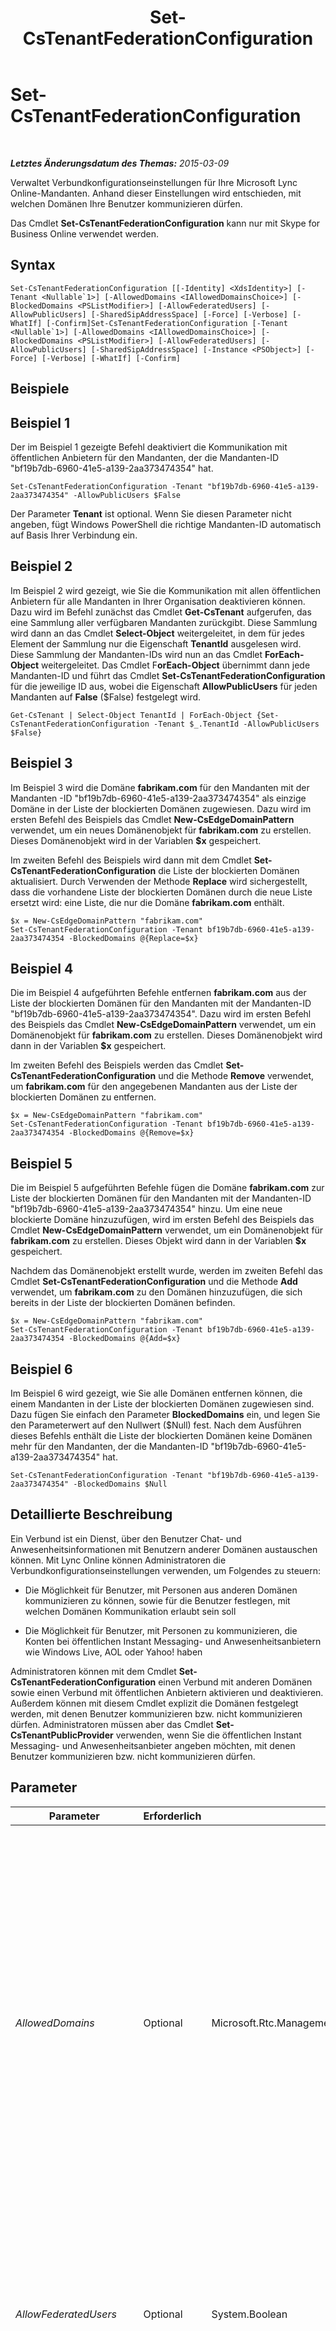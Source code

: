 ﻿---
title: Set-CsTenantFederationConfiguration
TOCTitle: Set-CsTenantFederationConfiguration
ms:assetid: e13c2f55-7a68-4174-a0da-5eec8c65f64c
ms:mtpsurl: https://technet.microsoft.com/de-de/library/JJ994080(v=OCS.15)
ms:contentKeyID: 52056474
ms.date: 05/19/2016
mtps_version: v=OCS.15
ms.translationtype: HT
---

# Set-CsTenantFederationConfiguration

 

_**Letztes Änderungsdatum des Themas:** 2015-03-09_

Verwaltet Verbundkonfigurationseinstellungen für Ihre Microsoft Lync Online-Mandanten. Anhand dieser Einstellungen wird entschieden, mit welchen Domänen Ihre Benutzer kommunizieren dürfen.

Das Cmdlet **Set-CsTenantFederationConfiguration** kann nur mit Skype for Business Online verwendet werden.

## Syntax

    Set-CsTenantFederationConfiguration [[-Identity] <XdsIdentity>] [-Tenant <Nullable`1>] [-AllowedDomains <IAllowedDomainsChoice>] [-BlockedDomains <PSListModifier>] [-AllowFederatedUsers] [-AllowPublicUsers] [-SharedSipAddressSpace] [-Force] [-Verbose] [-WhatIf] [-Confirm]Set-CsTenantFederationConfiguration [-Tenant <Nullable`1>] [-AllowedDomains <IAllowedDomainsChoice>] [-BlockedDomains <PSListModifier>] [-AllowFederatedUsers] [-AllowPublicUsers] [-SharedSipAddressSpace] [-Instance <PSObject>] [-Force] [-Verbose] [-WhatIf] [-Confirm]

## Beispiele

## Beispiel 1

Der im Beispiel 1 gezeigte Befehl deaktiviert die Kommunikation mit öffentlichen Anbietern für den Mandanten, der die Mandanten-ID "bf19b7db-6960-41e5-a139-2aa373474354" hat.

    Set-CsTenantFederationConfiguration -Tenant "bf19b7db-6960-41e5-a139-2aa373474354" -AllowPublicUsers $False

Der Parameter **Tenant** ist optional. Wenn Sie diesen Parameter nicht angeben, fügt Windows PowerShell die richtige Mandanten-ID automatisch auf Basis Ihrer Verbindung ein.

## Beispiel 2

Im Beispiel 2 wird gezeigt, wie Sie die Kommunikation mit allen öffentlichen Anbietern für alle Mandanten in Ihrer Organisation deaktivieren können. Dazu wird im Befehl zunächst das Cmdlet **Get-CsTenant** aufgerufen, das eine Sammlung aller verfügbaren Mandanten zurückgibt. Diese Sammlung wird dann an das Cmdlet **Select-Object** weitergeleitet, in dem für jedes Element der Sammlung nur die Eigenschaft **TenantId** ausgelesen wird. Diese Sammlung der Mandanten-IDs wird nun an das Cmdlet **ForEach-Object** weitergeleitet. Das Cmdlet F**orEach-Object** übernimmt dann jede Mandanten-ID und führt das Cmdlet **Set-CsTenantFederationConfiguration** für die jeweilige ID aus, wobei die Eigenschaft **AllowPublicUsers** für jeden Mandanten auf **False** ($False) festgelegt wird.

    Get-CsTenant | Select-Object TenantId | ForEach-Object {Set-CsTenantFederationConfiguration -Tenant $_.TenantId -AllowPublicUsers $False}

## Beispiel 3

Im Beispiel 3 wird die Domäne **fabrikam.com** für den Mandanten mit der Mandanten -ID "bf19b7db-6960-41e5-a139-2aa373474354" als einzige Domäne in der Liste der blockierten Domänen zugewiesen. Dazu wird im ersten Befehl des Beispiels das Cmdlet **New-CsEdgeDomainPattern** verwendet, um ein neues Domänenobjekt für **fabrikam.com** zu erstellen. Dieses Domänenobjekt wird in der Variablen **$x** gespeichert.

Im zweiten Befehl des Beispiels wird dann mit dem Cmdlet **Set-CsTenantFederationConfiguration** die Liste der blockierten Domänen aktualisiert. Durch Verwenden der Methode **Replace** wird sichergestellt, dass die vorhandene Liste der blockierten Domänen durch die neue Liste ersetzt wird: eine Liste, die nur die Domäne **fabrikam.com** enthält.

    $x = New-CsEdgeDomainPattern "fabrikam.com"
    Set-CsTenantFederationConfiguration -Tenant bf19b7db-6960-41e5-a139-2aa373474354 -BlockedDomains @{Replace=$x}

## Beispiel 4

Die im Beispiel 4 aufgeführten Befehle entfernen **fabrikam.com** aus der Liste der blockierten Domänen für den Mandanten mit der Mandanten-ID "bf19b7db-6960-41e5-a139-2aa373474354". Dazu wird im ersten Befehl des Beispiels das Cmdlet **New-CsEdgeDomainPattern** verwendet, um ein Domänenobjekt für **fabrikam.com** zu erstellen. Dieses Domänenobjekt wird dann in der Variablen **$x** gespeichert.

Im zweiten Befehl des Beispiels werden das Cmdlet **Set-CsTenantFederationConfiguration** und die Methode **Remove** verwendet, um **fabrikam.com** für den angegebenen Mandanten aus der Liste der blockierten Domänen zu entfernen.

    $x = New-CsEdgeDomainPattern "fabrikam.com"
    Set-CsTenantFederationConfiguration -Tenant bf19b7db-6960-41e5-a139-2aa373474354 -BlockedDomains @{Remove=$x}

## Beispiel 5

Die im Beispiel 5 aufgeführten Befehle fügen die Domäne **fabrikam.com** zur Liste der blockierten Domänen für den Mandanten mit der Mandanten-ID "bf19b7db-6960-41e5-a139-2aa373474354" hinzu. Um eine neue blockierte Domäne hinzuzufügen, wird im ersten Befehl des Beispiels das Cmdlet **New-CsEdgeDomainPattern** verwendet, um ein Domänenobjekt für **fabrikam.com** zu erstellen. Dieses Objekt wird dann in der Variablen **$x** gespeichert.

Nachdem das Domänenobjekt erstellt wurde, werden im zweiten Befehl das Cmdlet **Set-CsTenantFederationConfiguration** und die Methode **Add** verwendet, um **fabrikam.com** zu den Domänen hinzuzufügen, die sich bereits in der Liste der blockierten Domänen befinden.

    $x = New-CsEdgeDomainPattern "fabrikam.com"
    Set-CsTenantFederationConfiguration -Tenant bf19b7db-6960-41e5-a139-2aa373474354 -BlockedDomains @{Add=$x}

## Beispiel 6

Im Beispiel 6 wird gezeigt, wie Sie alle Domänen entfernen können, die einem Mandanten in der Liste der blockierten Domänen zugewiesen sind. Dazu fügen Sie einfach den Parameter **BlockedDomains** ein, und legen Sie den Parameterwert auf den Nullwert ($Null) fest. Nach dem Ausführen dieses Befehls enthält die Liste der blockierten Domänen keine Domänen mehr für den Mandanten, der die Mandanten-ID "bf19b7db-6960-41e5-a139-2aa373474354" hat.

    Set-CsTenantFederationConfiguration -Tenant "bf19b7db-6960-41e5-a139-2aa373474354" -BlockedDomains $Null

## Detaillierte Beschreibung

Ein Verbund ist ein Dienst, über den Benutzer Chat- und Anwesenheitsinformationen mit Benutzern anderer Domänen austauschen können. Mit Lync Online können Administratoren die Verbundkonfigurationseinstellungen verwenden, um Folgendes zu steuern:

  -   
    Die Möglichkeit für Benutzer, mit Personen aus anderen Domänen kommunizieren zu können, sowie für die Benutzer festlegen, mit welchen Domänen Kommunikation erlaubt sein soll

  -   
    Die Möglichkeit für Benutzer, mit Personen zu kommunizieren, die Konten bei öffentlichen Instant Messaging- und Anwesenheitsanbietern wie Windows Live, AOL oder Yahoo\! haben

Administratoren können mit dem Cmdlet **Set-CsTenantFederationConfiguration** einen Verbund mit anderen Domänen sowie einen Verbund mit öffentlichen Anbietern aktivieren und deaktivieren. Außerdem können mit diesem Cmdlet explizit die Domänen festgelegt werden, mit denen Benutzer kommunizieren bzw. nicht kommunizieren dürfen. Administratoren müssen aber das Cmdlet **Set-CsTenantPublicProvider** verwenden, wenn Sie die öffentlichen Instant Messaging- und Anwesenheitsanbieter angeben möchten, mit denen Benutzer kommunizieren bzw. nicht kommunizieren dürfen.

## Parameter


<table>
<colgroup>
<col style="width: 25%" />
<col style="width: 25%" />
<col style="width: 25%" />
<col style="width: 25%" />
</colgroup>
<thead>
<tr class="header">
<th>Parameter</th>
<th>Erforderlich</th>
<th>Typ</th>
<th>Beschreibung</th>
</tr>
</thead>
<tbody>
<tr class="odd">
<td><p><em>AllowedDomains</em></p></td>
<td><p>Optional</p></td>
<td><p>Microsoft.Rtc.Management.WritableConfig.Settings.Edge.IAllowedDomainsChoice</p></td>
<td><p>Domänenobjekte (die mit dem Cmdlet <strong>New-CsEdgeAllowList</strong> oder dem Cmdlet <strong>New-CsEdgeAllowAllKnownDomains</strong> erstellt wurden), die den Domänen entsprechen, mit denen Benutzer kommunizieren dürfen. Wenn das Cmdlet <strong>New-CsEdgeAllowAllKnownDomains</strong> verwendet wird, können Benutzer mit jeder Domäne kommunizieren, die nicht in der Liste der blockierten Domänen enthalten ist. Wenn das Cmdlet <strong>New-CsEdgeAllowList</strong> verwendet wird, können Benutzer nur mit Domänen kommunizieren, die der Liste der zulässigen Domänen hinzugefügt wurden.</p>
<p>Es ist zu beachten, dass Zeichenfolgenwerte nicht direkt an den Parameter <strong>AllowedDomains</strong> übergeben werden können. Stattdessen müssen Sie mit dem Cmdlet <strong>New-CsEdgeAllowList</strong> oder <strong>New-CsEdgeAllowAllKnownDomains</strong> einen Objektverweis erstellen und dann die Objektverweisvariable als Parameterwert verwenden.</p></td>
</tr>
<tr class="even">
<td><p><em>AllowFederatedUsers</em></p></td>
<td><p>Optional</p></td>
<td><p>System.Boolean</p></td>
<td><p>Ist dieser Parameter auf <strong>True</strong> festgelegt (der Standardwert), ist es Benutzern möglicherweise erlaubt, mit Benutzern aus anderen Domänen zu kommunizieren. Ist dieser Parameter auf <strong>False</strong> festgelegt, können Benutzer nicht mit Benutzern aus anderen Domänen kommunizieren, und zwar unabhängig davon, welche Werte den Eigenschaften <strong>AllowedDomains</strong> und <strong>BlockedDomains</strong> zugewiesen sind.</p></td>
</tr>
<tr class="odd">
<td><p><em>AllowPublicUsers</em></p></td>
<td><p>Optional</p></td>
<td><p>System.Boolean</p></td>
<td><p>Ist dieser Parameter auf <strong>True</strong> festgelegt (der Standardwert), ist es Benutzern möglicherweise erlaubt, mit Benutzern zu kommunizieren, die Konten bei öffentlichen Instant Messaging- und Anwesenheitsanbietern wie Windows Live, Yahoo! und AOL haben. Die Sammlung der öffentlichen Anbieter, mit denen Benutzer tatsächlich kommunizieren können, wird mit dem Cmdlet <strong>Set-CsTenantPublicProvider</strong> verwaltet.</p></td>
</tr>
<tr class="even">
<td><p><em>BlockedDomains</em></p></td>
<td><p>Optional</p></td>
<td><p>System.Boolean</p></td>
<td><p>Wenn die Eigenschaft <strong>AllowedDomains</strong> auf <strong>AllowAllKnownDomains</strong> festgelegt ist, dürfen Benutzer mit Benutzern aus allen Domänen mit Ausnahme der Domänen kommunizieren, die in der Liste der blockierten Domänen enthalten sind. Ist die Eigenschaft <strong>AllowedDomains</strong> nicht auf <strong>AllowAllKnownDomains</strong> festgelegt, wird die Liste der blockierten Domänen ignoriert, und Benutzer können mit den Domänen kommunizieren, die explizit der Liste der zulässigen Domänen hinzugefügt wurden.</p></td>
</tr>
<tr class="odd">
<td><p><em>Confirm</em></p></td>
<td><p>Optional</p></td>
<td><p>System.Management.Automation.SwitchParameter</p></td>
<td><p>Fordert Sie zu einer Bestätigung auf, bevor der Befehl ausgeführt wird.</p></td>
</tr>
<tr class="even">
<td><p><em>Force</em></p></td>
<td><p>Optional</p></td>
<td><p>System.Management.Automation.SwitchParameter</p></td>
<td><p>Unterdrückt die Anzeige von Meldungen bei nicht schwerwiegenden Fehlern, die beim Ausführen des Befehls auftreten können.</p></td>
</tr>
<tr class="odd">
<td><p><em>Identity</em></p></td>
<td><p>Optional</p></td>
<td><p>Microsoft.Rtc.Management.Xds.XdsIdentity</p></td>
<td><p>Gibt die Sammlung der zu ändernden Verbundkonfigurationseinstellungen eines Mandaten an. Da es für jeden Mandanten nur eine einzige globale Sammlung von Verbundeinstellungen geben kann, ist nicht erforderlich, diesen Parameter einzufügen, wenn das Cmdlet <strong>Set-CsTenantFederationConfiguration</strong> aufgerufen wird. Wenn Sie den Parameter <strong>Identity</strong> verwenden, müssen Sie auch den Parameter <strong>Tenant</strong> einfügen. Beispiel:</p>
<p>Set-CsTenantFederationConfiguration -Tenant &quot;bf19b7db-6960-41e5-a139-2aa373474354&quot; –Identity &quot;global&quot;</p></td>
</tr>
<tr class="even">
<td><p><em>Instance</em></p></td>
<td><p>Optional</p></td>
<td><p>System.Management.Automation.PSObject</p></td>
<td><p>Ermöglicht Ihnen, einen Verweis auf ein Objekt an das Cmdlet zu übergeben, statt einzelne Parameterwerte festzulegen.</p></td>
</tr>
<tr class="odd">
<td><p><em>SharedSipAddressSpace</em></p></td>
<td><p>Optional</p></td>
<td><p>System.Boolean</p></td>
<td><p>Ist dieser Parameter auf <strong>True</strong> festgelegt, gibt er an, dass für Benutzer, die in Lync Online verwaltet werden, dieselbe SIP-Domäne verwendet wird wie für Benutzer, die in der lokalen Version von Lync Server verwaltet werden. Der Standardwert ist <strong>False</strong>, d. h., die beiden Benutzergruppen haben unterschiedliche SIP-Domänen.</p></td>
</tr>
<tr class="even">
<td><p><em>Tenant</em></p></td>
<td><p>Optional</p></td>
<td><p>System.Guid</p></td>
<td><p>GUID des Mandantenkontos, dessen Verbundeinstellungen geändert werden. Beispiel:</p>
<p>–Tenant &quot;38aad667-af54-4397-aaa7-e94c79ec2308&quot;</p>
<p>Sie können die Mandanten-ID für all Ihre Mandanten zurückgeben, indem Sie diesen Befehl ausführen:</p>
<p>Get-CsTenant | Select-Object DisplayName, TenantID</p>
<p>Wenn Sie eine Remotesitzung von Windows PowerShell verwenden und nur eine Verbindung mit Skype for Business Online hergestellt haben, müssen Sie den Parameter <strong>Tenant</strong> nicht einfügen. Stattdessen wird die Mandanten-ID automatisch anhand Ihrer Verbindungsinformationen für Sie eingetragen. Der Parameter <strong>Tenant</strong> ist hauptsächlich zur Verwendung in einer Hybridbereitstellung vorgesehen.</p></td>
</tr>
<tr class="odd">
<td><p><em>WhatIf</em></p></td>
<td><p>Optional</p></td>
<td><p>System.Management.Automation.SwitchParameter</p></td>
<td><p>Beschreibt die Auswirkungen einer Ausführung des Befehls, ohne den Befehl tatsächlich auszuführen.</p></td>
</tr>
</tbody>
</table>


## Eingabetypen

Das Cmdlet **Set-CsTenantFederationConfiguration** akzeptiert weitergeleitete Instanzen des Objekts **Microsoft.Rtc.Management.WritableConfig.Settings.Edge.TenantFederationSettings**.

## Rückgabetypen

Keine. Stattdessen werden mit dem Cmdlet **Set-CsTenantFederationConfiguration** vorhandene Instanzen des Objekts **Microsoft.Rtc.Management.WritableConfig.Settings.Edge.TenantFederationSettings** geändert.

## Siehe auch

#### Weitere Ressourcen

[Get-CsTenantFederationConfiguration](get-cstenantfederationconfiguration.md)

